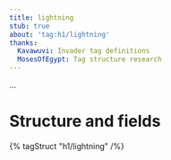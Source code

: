```yaml
---
title: lightning
stub: true
about: 'tag:h1/lightning'
thanks:
  Kavawuvi: Invader tag definitions
  MosesOfEgypt: Tag structure research
---
```

...

# Structure and fields

{% tagStruct "h1/lightning" /%}
